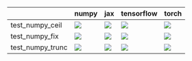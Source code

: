 |                  | numpy                                                                                                                                                                                  | jax                                                                                                                                                                                    | tensorflow                                                                                                                                                                             | torch                                                                                                                                                                                  |
|:-----------------|:---------------------------------------------------------------------------------------------------------------------------------------------------------------------------------------|:---------------------------------------------------------------------------------------------------------------------------------------------------------------------------------------|:---------------------------------------------------------------------------------------------------------------------------------------------------------------------------------------|:---------------------------------------------------------------------------------------------------------------------------------------------------------------------------------------|
| test_numpy_ceil  | <a href="null" rel="noopener noreferrer" target="_blank"><img src=https://img.shields.io/badge/-success-success></a>                                                                   | <a href="https://github.com/unifyai/ivy/actions/runs/3924767741/jobs/6709245206" rel="noopener noreferrer" target="_blank"><img src=https://img.shields.io/badge/-success-success></a> | <a href="https://github.com/unifyai/ivy/actions/runs/3941620207/jobs/6744303605" rel="noopener noreferrer" target="_blank"><img src=https://img.shields.io/badge/-success-success></a> | <a href="https://github.com/unifyai/ivy/actions/runs/3941620207/jobs/6744286919" rel="noopener noreferrer" target="_blank"><img src=https://img.shields.io/badge/-success-success></a> |
| test_numpy_fix   | <a href="https://github.com/unifyai/ivy/actions/runs/3924767741/jobs/6709245206" rel="noopener noreferrer" target="_blank"><img src=https://img.shields.io/badge/-success-success></a> | <a href="https://github.com/unifyai/ivy/actions/runs/3941620207/jobs/6744305884" rel="noopener noreferrer" target="_blank"><img src=https://img.shields.io/badge/-success-success></a> | <a href="https://github.com/unifyai/ivy/actions/runs/3924767741/jobs/6709245206" rel="noopener noreferrer" target="_blank"><img src=https://img.shields.io/badge/-success-success></a> | <a href="https://github.com/unifyai/ivy/actions/runs/3941620207/jobs/6744294897" rel="noopener noreferrer" target="_blank"><img src=https://img.shields.io/badge/-success-success></a> |
| test_numpy_trunc | <a href="https://github.com/unifyai/ivy/actions/runs/3941620207/jobs/6744302745" rel="noopener noreferrer" target="_blank"><img src=https://img.shields.io/badge/-success-success></a> | <a href="https://github.com/unifyai/ivy/actions/runs/3924767741/jobs/6709245206" rel="noopener noreferrer" target="_blank"><img src=https://img.shields.io/badge/-success-success></a> | <a href="https://github.com/unifyai/ivy/actions/runs/3924767741/jobs/6709245206" rel="noopener noreferrer" target="_blank"><img src=https://img.shields.io/badge/-success-success></a> | <a href="https://github.com/unifyai/ivy/actions/runs/3924767741/jobs/6709245206" rel="noopener noreferrer" target="_blank"><img src=https://img.shields.io/badge/-success-success></a> |